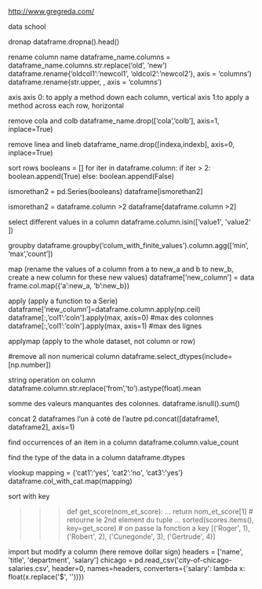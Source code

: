 http://www.gregreda.com/

data school

dronap
dataframe.dropna().head()


rename column name
dataframe_name.columns = dataframe_name.columns.str.replace(‘old’, ‘new’)
dataframe.rename{‘oldcol1’:’newcol1’, ‘oldcol2’:’newcol2’}, axis = ‘columns’)
dataframe.rename{str.upper, , axis = ‘columns’)

axis
axis 0: to apply a method down each column, vertical
axis 1:to apply a method across each row, horizontal

remove cola and colb
dataframe_name.drop([‘cola’,’colb’], axis=1, inplace=True)

remove linea and lineb
dataframe_name.drop([indexa,indexb], axis=0, inplace=True)

sort rows
booleans = []
for iter in dataframe.column:
	if iter > 2:
		boolean.append(True)
	else:
		boolean.append(False)

ismorethan2 = pd.Series(booleans)
dataframe[ismorethan2]

ismorethan2 = dataframe.column >2
dataframe[dataframe.column >2]

select different values in a column
dataframe.column.isin([‘value1', 'value2' ])

groupby
dataframe.groupby(‘colum_with_finite_values’).column.agg([‘min’, ‘max’,’count’])

map (rename the values of a column from a to new_a and b to new_b, create a new column for these new values)
dataframe[‘new_column’] = data frame.col.map({‘a’:new_a, ‘b’:new_b})

apply (apply a function to a Serie)
dataframe['new_column’]=dataframe.column.apply(np.ceil)
dataframe[:,’col1’:’coln'].apply(max, axis=0) #max des colonnes
dataframe[:,’col1’:’coln'].apply(max, axis=1) #max des lignes

applymap (apply to the whole dataset, not column or row)

#remove all non numerical column
dataframe.select_dtypes(include=[np.number]) 

string operation on column
dataframe.column.str.replace(‘from’,’to’).astype(float).mean

somme des valeurs manquantes des colonnes.
dataframe.isnull().sum()

concat 2 dataframes l’un à coté de l’autre
pd.concat([dataframe1, dataframe2], axis=1)

find occurrences of an item in a column
dataframe.column.value_count

find the type of the data in a column
dataframe.dtypes

vlookup
mapping = {‘cat1’:’yes’, ‘cat2’:’no', ‘cat3’:’yes’}
dataframe.col_with_cat.map(mapping)

sort with key
>>> def get_score(nom_et_score):
...     return nom_et_score[1] # retourne le 2nd element du tuple
... 
>>> sorted(scores.items(), key=get_score) # on passe la fonction a key
[('Roger', 1), ('Robert', 2), ('Cunegonde', 3), ('Gertrude', 4)]

import but modify a column (here remove dollar sign)
headers = ['name', 'title', 'department', 'salary']
chicago = pd.read_csv('city-of-chicago-salaries.csv', 
                      header=0,
                      names=headers,
                      converters={'salary': lambda x: float(x.replace('$', ''))})

